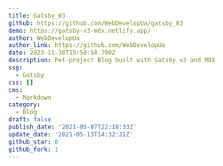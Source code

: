```yaml
---
title: Gatsby_03
github: https://github.com/WebDevelopUa/gatsby_03
demo: https://gatsby-v3-mdx.netlify.app/
author: WebDevelopUa
author_link: https://github.com/WebDevelopUa
date: 2023-11-30T15:50:58.790Z
description: Pet-project Blog built with Gatsby v3 and MDX
ssg:
  - Gatsby
css: []
cms:
  - Markdown
category:
  - Blog
draft: false
publish_date: '2021-05-07T22:18:33Z'
update_date: '2021-05-13T14:32:21Z'
github_star: 0
github_fork: 1
---
```

